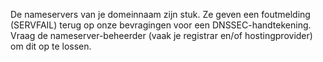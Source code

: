 De nameservers van je domeinnaam zijn stuk. Ze geven een foutmelding (SERVFAIL) terug op onze bevragingen voor een DNSSEC-handtekening. Vraag de nameserver-beheerder (vaak je registrar en/of hostingprovider) om dit op te lossen.
